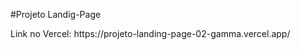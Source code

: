 #Projeto Landig-Page

<p>Link no Vercel:
https://projeto-landing-page-02-gamma.vercel.app/</p>

<div align="center">
  <img src="https://github.com/skypse/Projeto-LandingPage-02/assets/97822775/88fd3de2-eb30-4967-b1f9-1444f47e1c37" alt="">
</div>
